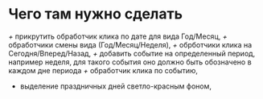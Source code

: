 # Чего там нужно сделать

_+_ прикрутить обработчик клика по дате для вида Год/Месяц,
_+_ обработчики смены вида (Год/Месяц/Неделя),
_+_ обрботчики клика на Сегодня/Вперед/Назад,
_+_ добавить событие на определенный период, например неделя, для такого события оно должно быть обозначено в каждом дне периода
_+_ обработчик клика по событию,

- выделение праздничных дней светло-красным фоном,
